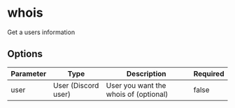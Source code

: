 # whois

Get a users information

## Options

|Parameter|Type|Description|Required|
|-|-|-|-|
|user|User (Discord user)|User you want the whois of (optional)|false|
